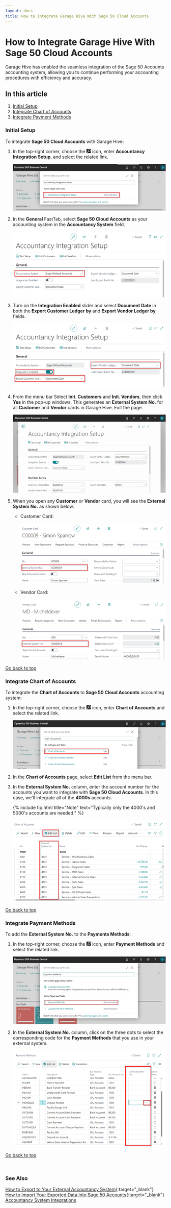 ```yaml
---
layout: docs
title: How to Integrate Garage Hive With Sage 50 Cloud Accounts
---
```


<a name="top"></a>

# How to Integrate Garage Hive With Sage 50 Cloud Accounts
Garage Hive has enabled the seamless integration of the Sage 50 Accounts accounting system, allowing you to continue performing your accounting procedures with efficiency and accuracy.

## In this article
1. [Initial Setup](#initial-setup)
2. [Integrate Chart of Accounts](#integrate-chart-of-accounts)
3. [Integrate Payment Methods](#integrate-payment-methods)

### Initial Setup
To integrate **Sage 50 Cloud Accounts** with Garage Hive:
1. In the top-right corner, choose the ![](media/search_icon.png) icon, enter **Accountancy Integration Setup**, and select the related link.

   ![](media/garagehive-sage-50-accounts-integration1.png)

2. In the **General** FastTab, select **Sage 50 Cloud Accounts** as your accounting system in the **Accountancy System** field.

   ![](media/garagehive-sage-50-accounts-integration2.png)

3. Turn on the **Integration Enabled** slider and select **Document Date** in both the **Export Customer Ledger by** and **Export Vendor Ledger by** fields.

   ![](media/garagehive-sage-50-accounts-integration3.png)

4. From the menu bar Select **Init. Customers** and **Init. Vendors**, then click **Yes** in the pop-up windows. This generates an **External System No.** for all **Customer** and **Vendor** cards in Garage Hive. Exit the page.

   ![](media/garagehive-sage-50-accounts-integration4.gif)

5. When you open any **Customer** or **Vendor** card, you will see the **External System No.** as shown below.

   * Customer Card:
  
      ![](media/garagehive-sage-50-accounts-integration5.png)

   * Vendor Card:

      ![](media/garagehive-sage-50-accounts-integration6.png)

[Go back to top](#top)

### Integrate Chart of Accounts
To integrate the **Chart of Accounts** to **Sage 50 Cloud Accounts** accounting system: 
1. In the top-right corner, choose the ![](media/search_icon.png) icon, enter **Chart of Accounts** and select the related link.

   ![](media/garagehive-sage-50-accounts-integration7.png)

2. In the **Chart of Accounts** page, select **Edit List** from the menu bar.
3. In the **External System No.** column, enter the account number for the accounts you want to integrate with **Sage 50 Cloud Accounts**. In this case, we'll integrate all of the **4000s** accounts.

   {% include tip.html title="Note" text="Typically only the 4000's and 5000's accounts are needed." %}

   ![](media/garagehive-sage-50-accounts-integration8.png)

[Go back to top](#top)

### Integrate Payment Methods
To add the **External System No.** to the **Payments Methods**: 
1. In the top-right corner, choose the ![](media/search_icon.png) icon, enter **Payment Methods** and select the related link.

   ![](media/garagehive-sage-50-accounts-integration9.png)

2. In the **External System No.** column, click on the three dots to select the corresponding code for the **Payment Methods** that you use in your external system.

   ![](media/garagehive-sage-50-accounts-integration10.png)

[Go back to top](#top)

<br>

### **See Also**

[How to Export to Your External Accountancy System](garagehive-finance-accountancy-export.html){:target="_blank"} \
[How to Import Your Exported Data Into Sage 50 Accounts](garagehive-import-exported-data-to-sage-50-accounts.html){:target="_blank"} \
[Accountancy System Integrations](garagehive-external-accountancy-integration.html)



